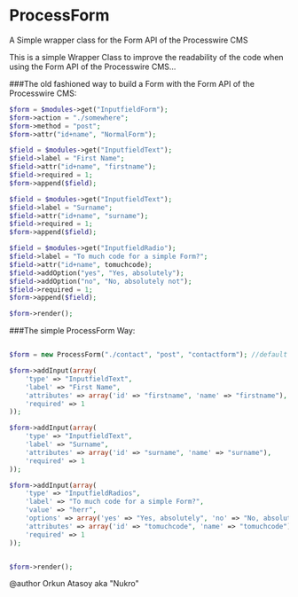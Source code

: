 # ProcessForm
A Simple wrapper class for the Form API of the Processwire CMS

This is a simple Wrapper Class to improve the readability of the code when using the Form API of the Processwire CMS...

###The old fashioned way to build a Form with the Form API of the Processwire CMS:
```php
$form = $modules->get("InputfieldForm");
$form->action = "./somewhere";
$form->method = "post";
$form->attr("id+name", "NormalForm");

$field = $modules->get("InputfieldText");
$field->label = "First Name";
$field->attr("id+name", "firstname");
$field->required = 1;
$form->append($field);

$field = $modules->get("InputfieldText");
$field->label = "Surname";
$field->attr("id+name", "surname");
$field->required = 1;
$form->append($field);

$field = $modules->get("InputfieldRadio");
$field->label = "To much code for a simple Form?";
$field->attr("id+name", tomuchcode);
$field->addOption("yes", "Yes, absolutely");
$field->addOption("no", "No, absolutely not");
$field->required = 1;
$form->append($field);

$form->render();
```
###The simple ProcessForm Way:
```php

$form = new ProcessForm("./contact", "post", "contactform"); //default ("./", "post", "ProcessForm")

$form->addInput(array(
	'type' => "InputfieldText", 
	'label' => "First Name",
	'attributes' => array('id' => "firstname", 'name' => "firstname"),
	'required' => 1
));

$form->addInput(array(
	'type' => "InputfieldText", 
	'label' => "Surname",
	'attributes' => array('id' => "surname", 'name' => "surname"),
	'required' => 1
));

$form->addInput(array(
	'type' => "InputfieldRadios", 
	'label' => "To much code for a simple Form?",
	'value' => "herr",
	'options' => array('yes' => "Yes, absolutely", 'no' => "No, absolutely not"),
	'attributes' => array('id' => "tomuchcode", 'name' => "tomuchcode"),
	'required' => 1
));


$form->render();
```
@author Orkun Atasoy aka "Nukro"
